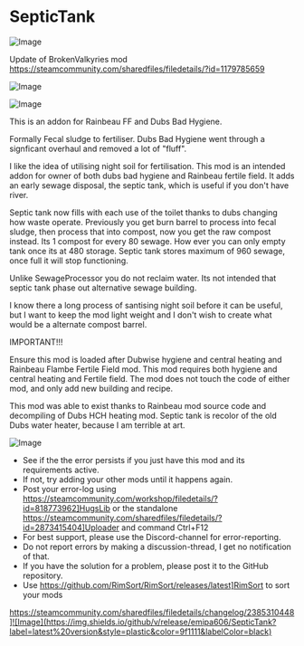 # SepticTank

![Image](https://i.imgur.com/buuPQel.png)

Update of BrokenValkyries mod
https://steamcommunity.com/sharedfiles/filedetails/?id=1179785659

![Image](https://i.imgur.com/pufA0kM.png)

	
![Image](https://i.imgur.com/Z4GOv8H.png)

This is an addon for Rainbeau FF and Dubs Bad Hygiene.

Formally Fecal sludge to fertiliser. Dubs Bad Hygiene went through a signficant overhaul and removed a lot of "fluff".

I like the idea of utilising night soil for fertilisation. This mod is an intended addon for owner of both dubs bad hygiene and Rainbeau fertile field. It adds an early sewage disposal, the septic tank, which is useful if you don't have river.

Septic tank now fills with each use of the toilet thanks to dubs changing how waste operate. Previously you get burn barrel to process into fecal sludge, then process that into compost, now you get the raw compost instead. Its 1 compost for every 80 sewage. How ever you can only empty tank once its at 480 storage.
Septic tank stores maximum of 960 sewage, once full it will stop functioning.

Unlike SewageProcessor you do not reclaim water. Its not intended that septic tank phase out alternative sewage building.

I know there a long process of santising night soil before it can be useful, but I want to keep the mod light weight and I don't wish to create what would be a alternate compost barrel.

IMPORTANT!!!

Ensure this mod is loaded after Dubwise hygiene and central heating and Rainbeau Flambe Fertile Field mod. 
This mod requires both hygiene and central heating and Fertile field.
The mod does not touch the code of either mod, and only add new building and recipe. 



This mod was able to exist thanks to Rainbeau mod source code and decompiling of Dubs HCH heating mod. Septic tank is recolor of the old Dubs water heater, because I am terrible at art.

![Image](https://i.imgur.com/PwoNOj4.png)



-  See if the the error persists if you just have this mod and its requirements active.
-  If not, try adding your other mods until it happens again.
-  Post your error-log using https://steamcommunity.com/workshop/filedetails/?id=818773962]HugsLib or the standalone https://steamcommunity.com/sharedfiles/filedetails/?id=2873415404]Uploader and command Ctrl+F12
-  For best support, please use the Discord-channel for error-reporting.
-  Do not report errors by making a discussion-thread, I get no notification of that.
-  If you have the solution for a problem, please post it to the GitHub repository.
-  Use https://github.com/RimSort/RimSort/releases/latest]RimSort to sort your mods



https://steamcommunity.com/sharedfiles/filedetails/changelog/2385310448]![Image](https://img.shields.io/github/v/release/emipa606/SepticTank?label=latest%20version&style=plastic&color=9f1111&labelColor=black)


